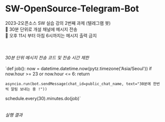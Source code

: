 # SW-OpenSource-Telegram-Bot


2023-2오픈소스 SW 실습 강의 2번째 과제 (텔레그램 봇) <br/>
📢 30분 단위로 개설 채널에 메시지 전송 <br/>
📢 오후 11시 부터 아침 6시까지는 메시지 출력 금지<br/>
<br/>
<br/>
<br/>
_30분 단위 메시지 전송 코드 및 전송 시간 제한_<br/>
<br/>
`def job():
    now = datetime.datetime.now(pytz.timezone('Asia/Seoul'))
    if now.hour >= 23 or now.hour <= 6:
        return

    asyncio.run(bot.sendMessage(chat_id=public_chat_name, text="30분에 한번씩 알림 보내는 중 !"))

schedule.every(30).minutes.do(job)`
<br/>
<br/>
<br/>
_실행 결과_<br/>
